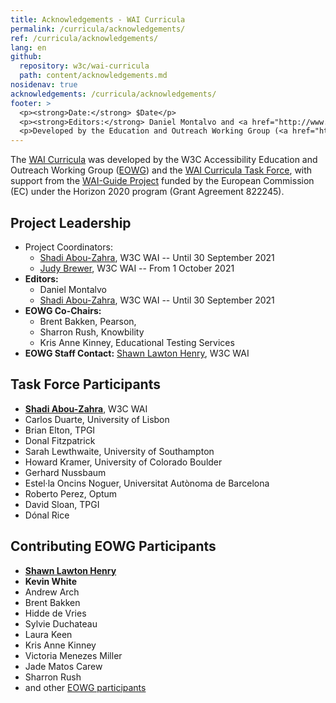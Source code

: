 ```yaml
---
title: Acknowledgements - WAI Curricula
permalink: /curricula/acknowledgements/
ref: /curricula/acknowledgements/
lang: en
github:
  repository: w3c/wai-curricula
  path: content/acknowledgements.md
nosidenav: true
acknowledgements: /curricula/acknowledgements/
footer: >
  <p><strong>Date:</strong> $Date</p>
  <p><strong>Editors:</strong> Daniel Montalvo and <a href="http://www.w3.org/People/shadi/">Shadi Abou-Zahra</a>.</p>
  <p>Developed by the Education and Outreach Working Group (<a href="http://www.w3.org/WAI/EO/">EOWG</a>). Developed with support from the <a href="https://www.w3.org/WAI/about/projects/wai-guide/">WAI-Guide Project</a> funded by the European Commission (EC) under the Horizon 2020 program (Grant Agreement 822245).</p>
---
```


The [WAI Curricula](/curricula/) was developed by the W3C Accessibility Education and Outreach Working Group ([EOWG](https://www.w3.org/WAI/EO/)) and the [WAI Curricula Task Force](https://www.w3.org/WAI/EO/wiki/WAI_Curricula/WAI_Curricula_TF), with support from the [WAI-Guide Project](https://www.w3.org/WAI/about/projects/wai-guide/) funded by the European Commission (EC) under the Horizon 2020 program (Grant Agreement 822245).

Project Leadership
------------------

-  Project Coordinators:
   -  [Shadi Abou-Zahra](https://www.w3.org/people/shadi/), W3C WAI -- Until 30 September 2021
   -  [Judy Brewer](https://www.w3.org/people/brewer/), W3C WAI -- From 1 October 2021
-  **Editors:**
    -  Daniel Montalvo
    -  [Shadi Abou-Zahra](https://www.w3.org/people/shadi/), W3C WAI -- Until 30 September 2021
-  **EOWG Co-Chairs:**  
    -  Brent Bakken, Pearson,
    -  Sharron Rush, Knowbility
    -  Kris Anne Kinney, Educational Testing Services
-  **EOWG Staff Contact:** [Shawn Lawton Henry](https://www.w3.org/People/shawn), W3C WAI

Task Force Participants
------------------

-  [**Shadi Abou-Zahra**](https://www.w3.org/people/shadi/), W3C WAI
-  Carlos Duarte, University of Lisbon
-  Brian Elton, TPGI
-  Donal Fitzpatrick
-  Sarah Lewthwaite, University of Southampton
-  Howard Kramer, University of Colorado Boulder
-  Gerhard Nussbaum
-  Estel·la Oncins Noguer, Universitat Autònoma de Barcelona
-  Roberto Perez, Optum
-  David Sloan, TPGI
-  Dónal Rice

Contributing EOWG Participants
------------------------------

-  [**Shawn Lawton Henry**](https://www.w3.org/People/shawn)
-  **Kevin White**
-  Andrew Arch
-  Brent Bakken
-  Hidde de Vries
-  Sylvie Duchateau
-  Laura Keen
-  Kris Anne Kinney
-  Victoria Menezes Miller
-  Jade Matos Carew
-  Sharron Rush
-  and other [EOWG participants](https://www.w3.org/groups/wg/eowg/participants)

